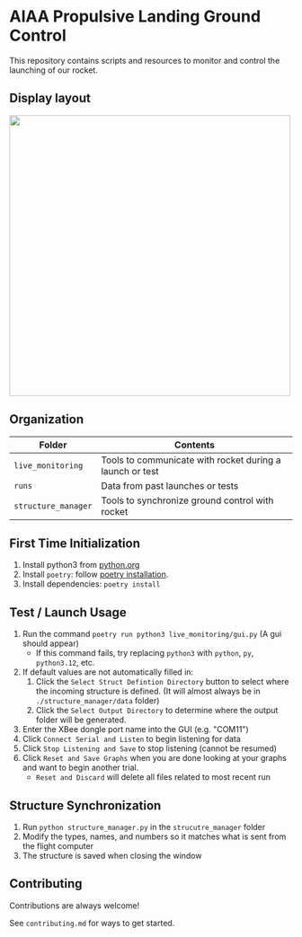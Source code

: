 

# AIAA Propulsive Landing Ground Control

This repository contains scripts and resources to monitor and control the launching of our rocket.

## Display layout

<a href="https://uconnpl.weebly.com/avionics.html">
 <img src="https://user-images.githubusercontent.com/72774655/207448314-8606bf1a-ea82-4008-ab17-d0999dbd2d63.png" height="500px">
</a>

## Organization

 
|Folder|Contents|
|--|--|
|`live_monitoring`|Tools to communicate with rocket during a launch or test|
|`runs`|Data from past launches or tests
|`structure_manager`|Tools to synchronize ground control with rocket 

## First Time Initialization
 1. Install python3 from [python.org](https://www.python.org/downloads/)
 2. Install `poetry`: follow [poetry installation](https://python-poetry.org/docs/#installing-with-the-official-installer).
 3. Install dependencies: `poetry install`

## Test / Launch Usage

 1. Run the command `poetry run python3 live_monitoring/gui.py` (A gui should appear)
    - If this command fails, try replacing `python3` with `python`, `py`, `python3.12`, etc. 
 2. If default values are not automatically filled in:
     1. Click the `Select Struct Defintion Directory` button to select where the incoming structure is defined. (It will almost always be in `./structure_manager/data` folder)
     2. Click the `Select Output Directory` to determine where the output folder will be generated.
 3. Enter the XBee dongle port name into the GUI (e.g. "COM11")
 4. Click `Connect Serial and Listen` to begin listening for data
 5. Click `Stop Listening and Save` to stop listening (cannot be resumed)
 6. Click `Reset and Save Graphs` when you are done looking at your graphs and want to begin another trial.
     * `Reset and Discard` will delete all files related to most recent run
  
  ## Structure Synchronization
  
 1. Run `python structure_manager.py` in the `strucutre_manager` folder
 2. Modify the types, names, and numbers so it matches what is sent from the flight computer
 3. The structure is saved when closing the window

## Contributing

Contributions are always welcome!

See `contributing.md` for ways to get started.
